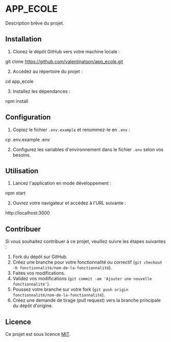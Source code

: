 # APP_ECOLE

Description brève du projet.

## Installation

1. Clonez le dépôt GitHub vers votre machine locale :

git clone https://github.com/valentinatson/app_ecole.git


2. Accédez au répertoire du projet :

cd app_ecole


3. Installez les dépendances :

npm install


## Configuration

1. Copiez le fichier `.env.example` et renommez-le en `.env` :

cp .env.example .env


2. Configurez les variables d'environnement dans le fichier `.env` selon vos besoins.

## Utilisation

1. Lancez l'application en mode développement :

npm start


2. Ouvrez votre navigateur et accédez à l'URL suivante :

http://localhost:3000


## Contribuer

Si vous souhaitez contribuer à ce projet, veuillez suivre les étapes suivantes :

1. Fork du dépôt sur GitHub.
2. Créez une branche pour votre fonctionnalité ou correctif (`git checkout -b fonctionnalité/nom-de-la-fonctionnalité`).
3. Faites vos modifications.
4. Validez vos modifications (`git commit -am 'Ajouter une nouvelle fonctionnalité'`).
5. Poussez votre branche sur votre fork (`git push origin fonctionnalité/nom-de-la-fonctionnalité`).
6. Créez une demande de tirage (pull request) vers la branche principale du dépôt d'origine.

## Licence

Ce projet est sous licence [MIT](https://opensource.org/licenses/MIT).

